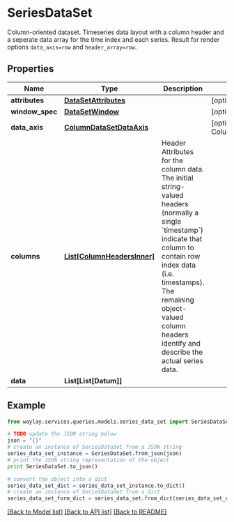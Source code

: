 # SeriesDataSet

Column-oriented dataset.  Timeseries data layout with a column header and a seperate data array for the time index and each series. Result for render options `data_axis=row` and `header_array=row`.

## Properties

Name | Type | Description | Notes
------------ | ------------- | ------------- | -------------
**attributes** | [**DataSetAttributes**](DataSetAttributes.md) |  | [optional] 
**window_spec** | [**DataSetWindow**](DataSetWindow.md) |  | [optional] 
**data_axis** | [**ColumnDataSetDataAxis**](ColumnDataSetDataAxis.md) |  | [optional] [default to ColumnDataSetDataAxis.ROW]
**columns** | [**List[ColumnHeadersInner]**](ColumnHeadersInner.md) | Header Attributes for the column data.  The initial string-valued headers (normally a single &#x60;timestamp&#x60;) indicate that column to contain row index data (i.e. timestamps).  The remaining object-valued column headers identify and describe the actual series data. | 
**data** | **List[List[Datum]]** |  | 

## Example

```python
from waylay.services.queries.models.series_data_set import SeriesDataSet

# TODO update the JSON string below
json = "{}"
# create an instance of SeriesDataSet from a JSON string
series_data_set_instance = SeriesDataSet.from_json(json)
# print the JSON string representation of the object
print SeriesDataSet.to_json()

# convert the object into a dict
series_data_set_dict = series_data_set_instance.to_dict()
# create an instance of SeriesDataSet from a dict
series_data_set_form_dict = series_data_set.from_dict(series_data_set_dict)
```
[[Back to Model list]](../README.md#documentation-for-models) [[Back to API list]](../README.md#documentation-for-api-endpoints) [[Back to README]](../README.md)


